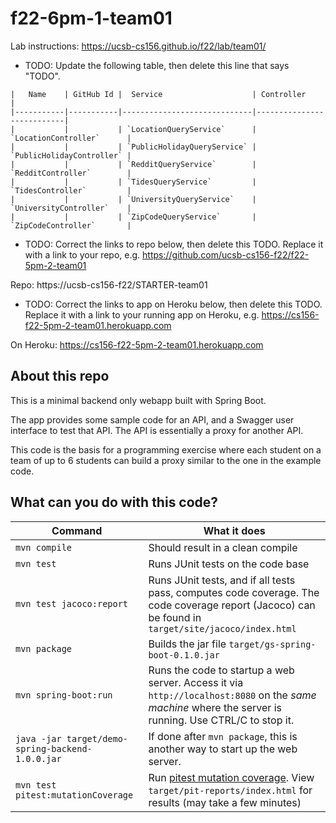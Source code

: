 # f22-6pm-1-team01

Lab instructions: <https://ucsb-cs156.github.io/f22/lab/team01/>

* TODO: Update the following table, then delete this line that says "TODO".

```
|   Name    | GitHub Id |  Service                    | Controller                |
|-----------|-----------|-----------------------------|---------------------------| 
|           |           | `LocationQueryService`      | `LocationController`      |   
|           |           | `PublicHolidayQueryService` | `PublicHolidayController` |   
|           |           | `RedditQueryService`        | `RedditController`        |   
|           |           | `TidesQueryService`         | `TidesController`         |   
|           |           | `UniversityQueryService`    | `UniversityController`    |
|           |           | `ZipCodeQueryService`       | `ZipCodeController`       |
```


* TODO: Correct the links to repo below, 
  then delete this TODO.  Replace it with 
  a link to your repo, e.g. 
  https://github.com/ucsb-cs156-f22/f22-5pm-2-team01

Repo: https://ucsb-cs156-f22/STARTER-team01

* TODO: Correct the links to app on Heroku below, 
  then delete this TODO.  Replace it with 
  a link to your running app on Heroku, e.g.
  https://cs156-f22-5pm-2-team01.herokuapp.com

On Heroku: https://cs156-f22-5pm-2-team01.herokuapp.com

## About this repo

This is a minimal backend only webapp built with Spring Boot.

The app provides some sample code for an API, and a Swagger user interface
to test that API.  The API is essentially a proxy for another API.

This code is the basis for a programming exercise where each student on a
team of up to 6 students can build a proxy similar to the one in the example code.

## What can you do with this code?

| Command | What it does   |
|----------|---------------------------------------|
| `mvn compile` | Should result in a clean compile |
| `mvn test` | Runs JUnit tests on the code base |
| `mvn test jacoco:report` | Runs JUnit tests, and if all tests pass, computes code coverage.  The code coverage report (Jacoco) can be found in `target/site/jacoco/index.html` |
| `mvn package` | Builds the jar file `target/gs-spring-boot-0.1.0.jar` |
| `mvn spring-boot:run` | Runs the code to startup a web server.  Access it via `http://localhost:8080` on the *same machine* where the server is running.  Use CTRL/C to stop it. |
| `java -jar target/demo-spring-backend-1.0.0.jar` | If done after `mvn package`, this is another way to start up the web server.|
| `mvn test pitest:mutationCoverage` | Run [pitest mutation coverage](https://pitest.org).  View `target/pit-reports/index.html` for results (may take a few minutes)|
